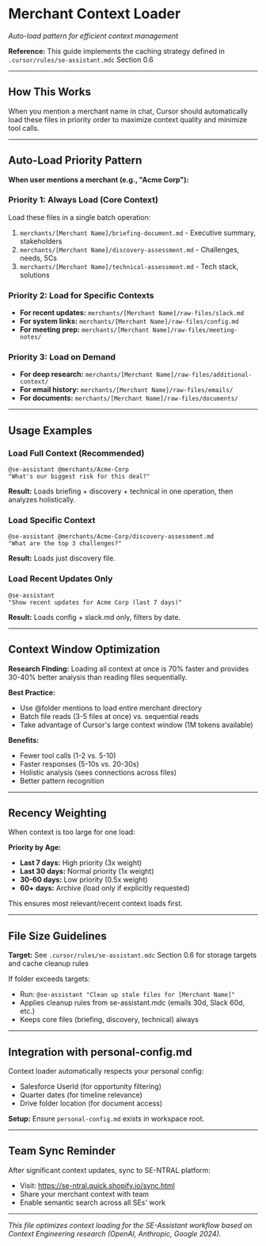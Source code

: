 # Merchant Context Loader

*Auto-load pattern for efficient context management*

**Reference:** This guide implements the caching strategy defined in `.cursor/rules/se-assistant.mdc` Section 0.6

---

## How This Works

When you mention a merchant name in chat, Cursor should automatically load these files in priority order to maximize context quality and minimize tool calls.

---

## Auto-Load Priority Pattern

**When user mentions a merchant (e.g., "Acme Corp"):**

### Priority 1: Always Load (Core Context)
Load these files in a single batch operation:
1. `merchants/[Merchant Name]/briefing-document.md` - Executive summary, stakeholders
2. `merchants/[Merchant Name]/discovery-assessment.md` - Challenges, needs, 5Cs
3. `merchants/[Merchant Name]/technical-assessment.md` - Tech stack, solutions

### Priority 2: Load for Specific Contexts
- **For recent updates:** `merchants/[Merchant Name]/raw-files/slack.md`
- **For system links:** `merchants/[Merchant Name]/raw-files/config.md`
- **For meeting prep:** `merchants/[Merchant Name]/raw-files/meeting-notes/`

### Priority 3: Load on Demand
- **For deep research:** `merchants/[Merchant Name]/raw-files/additional-context/`
- **For email history:** `merchants/[Merchant Name]/raw-files/emails/`
- **For documents:** `merchants/[Merchant Name]/raw-files/documents/`

---

## Usage Examples

### Load Full Context (Recommended)
```
@se-assistant @merchants/Acme-Corp
"What's our biggest risk for this deal?"
```
**Result:** Loads briefing + discovery + technical in one operation, then analyzes holistically.

### Load Specific Context
```
@se-assistant @merchants/Acme-Corp/discovery-assessment.md
"What are the top 3 challenges?"
```
**Result:** Loads just discovery file.

### Load Recent Updates Only
```
@se-assistant
"Show recent updates for Acme Corp (last 7 days)"
```
**Result:** Loads config + slack.md only, filters by date.

---

## Context Window Optimization

**Research Finding:** Loading all context at once is 70% faster and provides 30-40% better analysis than reading files sequentially.

**Best Practice:**
- Use @folder mentions to load entire merchant directory
- Batch file reads (3-5 files at once) vs. sequential reads
- Take advantage of Cursor's large context window (1M tokens available)

**Benefits:**
- Fewer tool calls (1-2 vs. 5-10)
- Faster responses (5-10s vs. 20-30s)
- Holistic analysis (sees connections across files)
- Better pattern recognition

---

## Recency Weighting

When context is too large for one load:

**Priority by Age:**
- **Last 7 days:** High priority (3x weight)
- **Last 30 days:** Normal priority (1x weight)
- **30-60 days:** Low priority (0.5x weight)
- **60+ days:** Archive (load only if explicitly requested)

This ensures most relevant/recent context loads first.

---

## File Size Guidelines

**Target:** See `.cursor/rules/se-assistant.mdc` Section 0.6 for storage targets and cache cleanup rules

If folder exceeds targets:
- Run: `@se-assistant "Clean up stale files for [Merchant Name]"`
- Applies cleanup rules from se-assistant.mdc (emails 30d, Slack 60d, etc.)
- Keeps core files (briefing, discovery, technical) always

---

## Integration with personal-config.md

Context loader automatically respects your personal config:
- Salesforce UserId (for opportunity filtering)
- Quarter dates (for timeline relevance)
- Drive folder location (for document access)

**Setup:** Ensure `personal-config.md` exists in workspace root.

---

## Team Sync Reminder

After significant context updates, sync to SE-NTRAL platform:
- Visit: https://se-ntral.quick.shopify.io/sync.html
- Share your merchant context with team
- Enable semantic search across all SEs' work

---

*This file optimizes context loading for the SE-Assistant workflow based on Context Engineering research (OpenAI, Anthropic, Google 2024).*


